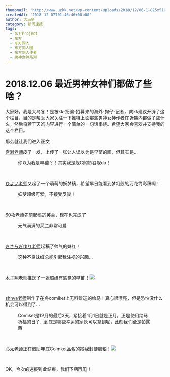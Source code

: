 ```yaml
---
thumbnail: 'http://www.uzkk.net/wp-content/uploads/2018/12/06-1-825x510.png'
createdAt: '2018-12-07T01:46:46+00:00'
author: 大乌冬
category: 新闻速报
tags:
  - 东方Project
  - 东方
  - 东方同人
  - 东方同人图
  - 东方同人作者
  - 男神女神系列
---
```


# 2018.12.06 最近男神女神们都做了些啥？

大家好，我是大乌冬！是被kk-拐骗-招募来的海外-狗仔-记者，向kk建议开辟了这个栏目，目的是帮助大家关注一下推特上面那些男神女神作者在近期内都做了些什么，然后将若干天的内容进行一个简单的一句话串烧。希望大家会喜欢并支持我的这个栏目。

那么就让我们进入正文

[宫濑老师](http://www.uzkk.net/?p=785)皮了一发，上传了一张让人误以为是早苗的画，但其实是…

<figure>
  <img src="http://www.uzkk.net/wp-content/uploads/2018/12/01-2.png" alt=""/>
  <figcaption>你以为我是早苗？！其实我是舰C的铃谷舰da！</figcaption>
</figure>

 

[ひよい老师](http://www.uzkk.net/?p=551)又起了一个萌萌的妖梦稿，希望早日能看到梦幻般的万花筒彩稿啊！

<figure>
  <img src="http://www.uzkk.net/wp-content/uploads/2018/12/02-2.png" alt=""/>
  <figcaption>妖梦超级可爱，不接受反驳！</figcaption>
</figure>

 

[60枚](http://www.uzkk.net/?p=3831)老师先前起稿的芙兰，现在也完成了

<figure>
  <img src="http://www.uzkk.net/wp-content/uploads/2018/12/03-2-1024x388.png" alt=""/>
  <figcaption>元气满满的芙兰非常可爱</figcaption>
</figure>

 

[きさらぎゆり老师](https://twitter.com/kisaragi_h29)起稿了帅气的妹红！

<figure>
  <img src="http://www.uzkk.net/wp-content/uploads/2018/12/04-2.png" alt=""/>
  <figcaption>这种不良妹红总能引起我注视的兴趣…</figcaption>
</figure>

 

[木子翔老师](https://twitter.com/Kishiyo1943/)推送了一张超级有感觉的早苗！![](http://www.uzkk.net/wp-content/uploads/2018/12/05-1-1024x535.png)

 

[shnva老师](http://www.uzkk.net/?p=3883)制作了在冬comiket上无料赠送的绘马！真心很漂亮，但是恐怕没什么机会可以得到了…

<figure>
  <img src="http://www.uzkk.net/wp-content/uploads/2018/12/06-1-1024x768.png" alt=""/>
  <figcaption>Comiket是12月的最后3天，紧接着1月1日就是正月，正是使用绘马祈福的日子…到底是哪些幸运的家伙可以拿到呢，此刻我们全是帕露西</figcaption>
</figure>

 

[心太老师](https://twitter.com/hmrnuk)正在借助年底Coimket品名的攒秘封便服粮！![](http://www.uzkk.net/wp-content/uploads/2018/12/08-1024x682.png)

 

OK，今次的速报到此结束，我们下期再见！

